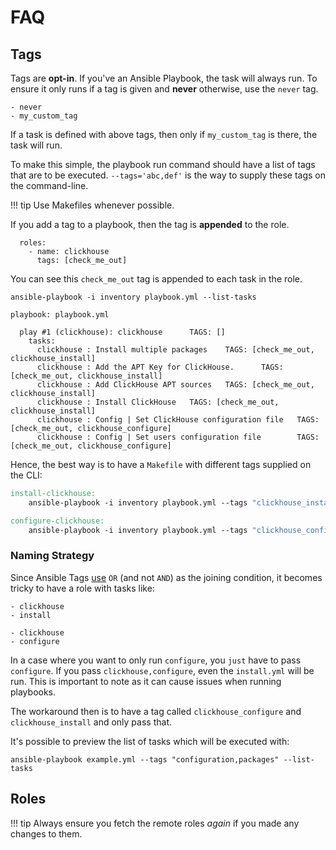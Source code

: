 # FAQ

## Tags

Tags are **opt-in**. If you've an Ansible Playbook, the task will always run. To ensure it only runs if a tag is given and **never** otherwise, use the `never` tag.

```
- never
- my_custom_tag
```

If a task is defined with above tags, then only if `my_custom_tag` is there, the task will run.

To make this simple, the playbook run command should have a list of tags that are to be executed. `--tags='abc,def'` is the way to supply these tags on the command-line.

!!! tip
    Use Makefiles whenever possible.

If you add a tag to a playbook, then the tag is **appended** to the role.

```
  roles:
    - name: clickhouse
	  tags: [check_me_out]
```

You can see this `check_me_out` tag is appended to each task in the role.

```
ansible-playbook -i inventory playbook.yml --list-tasks

playbook: playbook.yml

  play #1 (clickhouse): clickhouse      TAGS: []
    tasks:
      clickhouse : Install multiple packages    TAGS: [check_me_out, clickhouse_install]
      clickhouse : Add the APT Key for ClickHouse.      TAGS: [check_me_out, clickhouse_install]
      clickhouse : Add ClickHouse APT sources   TAGS: [check_me_out, clickhouse_install]
      clickhouse : Install ClickHouse   TAGS: [check_me_out, clickhouse_install]
      clickhouse : Config | Set ClickHouse configuration file   TAGS: [check_me_out, clickhouse_configure]
      clickhouse : Config | Set users configuration file        TAGS: [check_me_out, clickhouse_configure]
```

Hence, the best way is to have a `Makefile` with different tags supplied on the CLI:

```Makefile
install-clickhouse:
	ansible-playbook -i inventory playbook.yml --tags "clickhouse_install"

configure-clickhouse:
	ansible-playbook -i inventory playbook.yml --tags "clickhouse_configure"
```

### Naming Strategy

Since Ansible Tags [use](https://stackoverflow.com/a/30058874) `OR` (and not `AND`) as the joining condition, it becomes tricky to have a role with tasks like:

```
- clickhouse
- install

- clickhouse
- configure
```

In a case where you want to only run `configure`, you `just` have to pass `configure`. If you pass `clickhouse,configure`, even the `install.yml` will be run. This is important to note as it can cause issues when running playbooks.

The workaround then is to have a tag called `clickhouse_configure` and `clickhouse_install` and only pass that.

It's possible to preview the list of tasks which will be executed with:

```
ansible-playbook example.yml --tags "configuration,packages" --list-tasks
```

## Roles

!!! tip
    Always ensure you fetch the remote roles _again_ if you made any changes to them.

